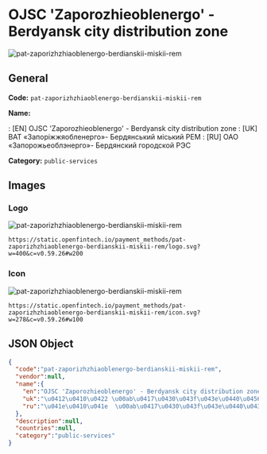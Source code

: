 
# OJSC 'Zaporozhieoblenergo' - Berdyansk city distribution zone 
![pat-zaporizhzhiaoblenergo-berdianskii-miskii-rem](https://static.openfintech.io/payment_methods/pat-zaporizhzhiaoblenergo-berdianskii-miskii-rem/logo.svg?w=400&c=v0.59.26#w200)  

## General 
**Code:** `pat-zaporizhzhiaoblenergo-berdianskii-miskii-rem` 
 
**Name:** 
 
:	[EN] OJSC 'Zaporozhieoblenergo' - Berdyansk city distribution zone 
:	[UK] ВАТ «Запоріжжяобленерго»- Бердянський міський РЕМ 
:	[RU] ОАО  «Запорожьеоблэнерго»- Бердянский городской РЭС 
 
**Category:** `public-services` 
 

## Images 

### Logo 
![pat-zaporizhzhiaoblenergo-berdianskii-miskii-rem](https://static.openfintech.io/payment_methods/pat-zaporizhzhiaoblenergo-berdianskii-miskii-rem/logo.svg?w=400&c=v0.59.26#w200)  

```
https://static.openfintech.io/payment_methods/pat-zaporizhzhiaoblenergo-berdianskii-miskii-rem/logo.svg?w=400&c=v0.59.26#w200
```  

### Icon 
![pat-zaporizhzhiaoblenergo-berdianskii-miskii-rem](https://static.openfintech.io/payment_methods/pat-zaporizhzhiaoblenergo-berdianskii-miskii-rem/icon.svg?w=278&c=v0.59.26#w100)  

```
https://static.openfintech.io/payment_methods/pat-zaporizhzhiaoblenergo-berdianskii-miskii-rem/icon.svg?w=278&c=v0.59.26#w100
```  

## JSON Object 

```json
{
  "code":"pat-zaporizhzhiaoblenergo-berdianskii-miskii-rem",
  "vendor":null,
  "name":{
    "en":"OJSC 'Zaporozhieoblenergo' - Berdyansk city distribution zone",
    "uk":"\u0412\u0410\u0422 \u00ab\u0417\u0430\u043f\u043e\u0440\u0456\u0436\u0436\u044f\u043e\u0431\u043b\u0435\u043d\u0435\u0440\u0433\u043e\u00bb- \u0411\u0435\u0440\u0434\u044f\u043d\u0441\u044c\u043a\u0438\u0439 \u043c\u0456\u0441\u044c\u043a\u0438\u0439 \u0420\u0415\u041c",
    "ru":"\u041e\u0410\u041e  \u00ab\u0417\u0430\u043f\u043e\u0440\u043e\u0436\u044c\u0435\u043e\u0431\u043b\u044d\u043d\u0435\u0440\u0433\u043e\u00bb- \u0411\u0435\u0440\u0434\u044f\u043d\u0441\u043a\u0438\u0439 \u0433\u043e\u0440\u043e\u0434\u0441\u043a\u043e\u0439 \u0420\u042d\u0421"
  },
  "description":null,
  "countries":null,
  "category":"public-services"
}
```  
